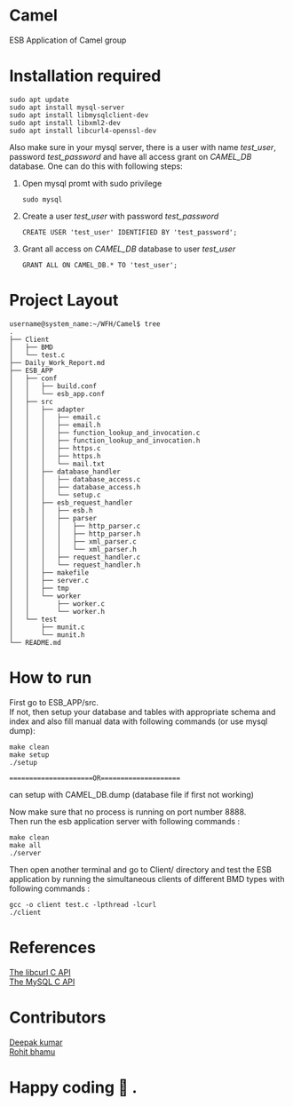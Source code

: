 # Camel
ESB Application of Camel group

# Installation required
    sudo apt update
    sudo apt install mysql-server
    sudo apt install libmysqlclient-dev
    sudo apt install libxml2-dev
    sudo apt install libcurl4-openssl-dev

Also make sure in your mysql server, there is a user with  name *test_user*, password *test_password* and have all access grant on *CAMEL_DB* database. One can do this with following steps:<br />
1. Open mysql promt with sudo privilege
    ```
    sudo mysql
    ```
2. Create a user *test_user* with password *test_password*
    ```
    CREATE USER 'test_user' IDENTIFIED BY 'test_password';
    ```
3. Grant all access on *CAMEL_DB* database to user *test_user*
    ```
    GRANT ALL ON CAMEL_DB.* TO 'test_user';
    ```

# Project Layout
```
username@system_name:~/WFH/Camel$ tree  
.  
├── Client  
│   ├── BMD  
│   └── test.c  
├── Daily_Work_Report.md  
├── ESB_APP  
│   ├── conf  
│   │   ├── build.conf  
│   │   └── esb_app.conf  
│   ├── src  
│   │   ├── adapter  
│   │   │   ├── email.c  
│   │   │   ├── email.h  
│   │   │   ├── function_lookup_and_invocation.c  
│   │   │   ├── function_lookup_and_invocation.h  
│   │   │   ├── https.c  
│   │   │   ├── https.h  
│   │   │   └── mail.txt  
│   │   ├── database_handler  
│   │   │   ├── database_access.c  
│   │   │   ├── database_access.h  
│   │   │   └── setup.c  
│   │   ├── esb_request_handler  
│   │   │   ├── esb.h  
│   │   │   ├── parser  
│   │   │   │   ├── http_parser.c  
│   │   │   │   ├── http_parser.h  
│   │   │   │   ├── xml_parser.c  
│   │   │   │   └── xml_parser.h  
│   │   │   ├── request_handler.c  
│   │   │   └── request_handler.h  
│   │   ├── makefile  
│   │   ├── server.c  
│   │   ├── tmp  
│   │   └── worker  
│   │       ├── worker.c  
│   │       └── worker.h  
│   └── test  
│       ├── munit.c  
│       └── munit.h  
└── README.md  
```

# How to run
First go to ESB_APP/src.</br>
If not, then setup your database and tables with appropriate schema and index and also fill manual data with following commands (or use mysql dump):

    make clean
    make setup
    ./setup

    =====================OR====================

can setup with CAMEL_DB.dump (database file if first not working)



Now make sure that no process is running on port number 8888.</br>
Then run the esb application server with following commands :

    make clean
    make all
    ./server

Then open another terminal and go to Client/ directory and test the ESB application by running the simultaneous clients of different BMD types with following commands :

    gcc -o client test.c -lpthread -lcurl
    ./client

# References
[The libcurl C API](https://curl.se/libcurl/c/)  
[The MySQL C API](https://dev.mysql.com/doc/c-api/8.0/en/c-api-function-reference.html)

# Contributors
[Deepak kumar](https://github.com/deepakjnv880)  
[Rohit bhamu](https://github.com/rohitbhamu)  


# Happy coding :slightly_smiling_face: .
